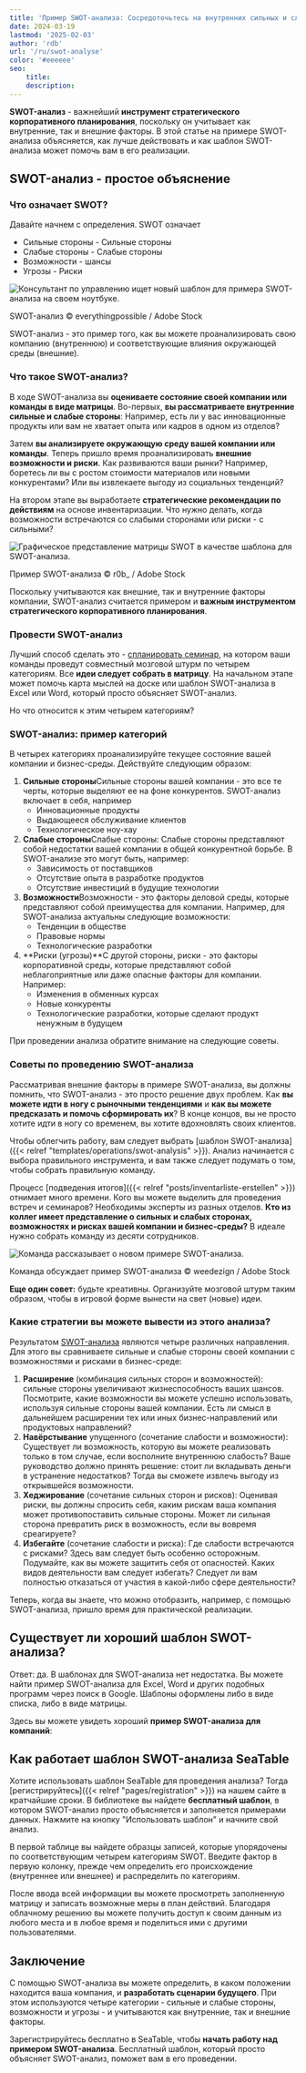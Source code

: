```yaml
---
title: 'Пример SWOT-анализа: Сосредоточьтесь на внутренних сильных и слабых сторонах'
date: 2024-03-19
lastmod: '2025-02-03'
author: 'rdb'
url: '/ru/swot-analyse'
color: '#eeeeee'
seo:
    title:
    description:
---
```


**SWOT-анализ** - важнейший **инструмент стратегического корпоративного планирования**, поскольку он учитывает как внутренние, так и внешние факторы. В этой статье на примере SWOT-анализа объясняется, как лучше действовать и как шаблон SWOT-анализа может помочь вам в его реализации.

## SWOT-анализ - простое объяснение

### Что означает SWOT?

Давайте начнем с определения. SWOT означает

- Сильные стороны - Сильные стороны
- Слабые стороны - Слабые стороны
- Возможности - шансы
- Угрозы - Риски

![Консультант по управлению ищет новый шаблон для примера SWOT-анализа на своем ноутбуке.](Swot-Analyse-Template_AdobeStock_213201297_bearbeitet.jpg)

SWOT-анализ © everythingpossible / Adobe Stock

SWOT-анализ - это пример того, как вы можете проанализировать свою компанию (внутреннюю) и соответствующие влияния окружающей среды (внешние).

### Что такое SWOT-анализ?

В ходе SWOT-анализа вы **оцениваете состояние своей компании или команды в виде матрицы**. Во-первых, **вы рассматриваете внутренние сильные и слабые стороны**: Например, есть ли у вас инновационные продукты или вам не хватает опыта или кадров в одном из отделов?

Затем **вы анализируете окружающую среду вашей компании или команды**. Теперь пришло время проанализировать **внешние возможности и риски**. Как развиваются ваши рынки? Например, боретесь ли вы с ростом стоимости материалов или новыми конкурентами? Или вы извлекаете выгоду из социальных тенденций?

На втором этапе вы выработаете **стратегические рекомендации по действиям** на основе инвентаризации. Что нужно делать, когда возможности встречаются со слабыми сторонами или риски - с сильными?

![Графическое представление матрицы SWOT в качестве шаблона для SWOT-анализа.](Swot-Analyse-template_AdobeStock_41600134_bearbeitet-711x474.jpg)

Пример SWOT-анализа © r0b\_ / Adobe Stock

Поскольку учитываются как внешние, так и внутренние факторы компании, SWOT-анализ считается примером и **важным инструментом стратегического корпоративного планирования**.

### Провести SWOT-анализ

Лучший способ сделать это - [спланировать семинар](https://seatable.io/ru/workshop-planen/), на котором ваши команды проведут совместный мозговой штурм по четырем категориям. Все **идеи следует собрать в матрицу**. На начальном этапе может помочь карта мыслей на доске или шаблон SWOT-анализа в Excel или Word, который просто объясняет SWOT-анализ.

Но что относится к этим четырем категориям?

### SWOT-анализ: пример категорий

В четырех категориях проанализируйте текущее состояние вашей компании и бизнес-среды. Действуйте следующим образом:

1. **Сильные стороны**Сильные стороны вашей компании - это все те черты, которые выделяют ее на фоне конкурентов. SWOT-анализ включает в себя, например
    - Инновационные продукты
    - Выдающееся обслуживание клиентов
    - Технологическое ноу-хау
2. **Слабые стороны**Слабые стороны: Слабые стороны представляют собой недостатки вашей компании в общей конкурентной борьбе. В SWOT-анализе это могут быть, например:
    - Зависимость от поставщиков
    - Отсутствие опыта в разработке продуктов
    - Отсутствие инвестиций в будущие технологии
3. **Возможности**Возможности - это факторы деловой среды, которые представляют собой преимущества для компании. Например, для SWOT-анализа актуальны следующие возможности:
    - Тенденции в обществе
    - Правовые нормы
    - Технологические разработки
4. **Риски (угрозы)**С другой стороны, риски - это факторы корпоративной среды, которые представляют собой неблагоприятные или даже опасные факторы для компании. Например:
    - Изменения в обменных курсах
    - Новые конкуренты
    - Технологические разработки, которые сделают продукт ненужным в будущем

При проведении анализа обратите внимание на следующие советы.

### Советы по проведению SWOT-анализа

Рассматривая внешние факторы в примере SWOT-анализа, вы должны помнить, что SWOT-анализ - это просто решение двух проблем. Как **вы можете идти в ногу с рыночными тенденциями** и **как вы можете предсказать и помочь сформировать их**? В конце концов, вы не просто хотите идти в ногу со временем, вы хотите вдохновлять своих клиентов.

Чтобы облегчить работу, вам следует выбрать [шаблон SWOT-анализа]({{< relref "templates/operations/swot-analysis" >}}). Анализ начинается с выбора правильного инструмента, и вам также следует подумать о том, чтобы собрать правильную команду.

Процесс [подведения итогов]({{< relref "posts/inventarliste-erstellen" >}}) отнимает много времени. Кого вы можете выделить для проведения встреч и семинаров? Необходимы эксперты из разных отделов. **Кто из коллег имеет представление о сильных и слабых сторонах, возможностях и рисках вашей компании и бизнес-среды?** В идеале нужно собрать команду из десяти сотрудников.

![Команда рассказывает о новом примере SWOT-анализа.](Swot-Analyse-Template_AdobeStock_284656559_bearbeitet-711x474.jpg)

Команда обсуждает пример SWOT-анализа © weedezign / Adobe Stock

**Еще один совет:** будьте креативны. Организуйте мозговой штурм таким образом, чтобы в игровой форме вынести на свет (новые) идеи.

### Какие стратегии вы можете вывести из этого анализа?

Результатом [SWOT-анализа](https://de.wikipedia.org/wiki/SWOT-Analyse) являются четыре различных направления. Для этого вы сравниваете сильные и слабые стороны своей компании с возможностями и рисками в бизнес-среде:

1. **Расширение** (комбинация сильных сторон и возможностей): сильные стороны увеличивают жизнеспособность ваших шансов. Посмотрите, какие возможности вы можете успешно использовать, используя сильные стороны вашей компании. Есть ли смысл в дальнейшем расширении тех или иных бизнес-направлений или продуктовых направлений?
2. **Навёрстывание** упущенного (сочетание слабости и возможности): Существует ли возможность, которую вы можете реализовать только в том случае, если восполните внутреннюю слабость? Ваше руководство должно принять решение: стоит ли вкладывать деньги в устранение недостатков? Тогда вы сможете извлечь выгоду из открывшейся возможности.
3. **Хеджирование** (сочетание сильных сторон и рисков): Оценивая риски, вы должны спросить себя, каким рискам ваша компания может противопоставить сильные стороны. Может ли сильная сторона превратить риск в возможность, если вы вовремя среагируете?
4. **Избегайте** (сочетание слабости и риска): Где слабости встречаются с рисками? Здесь вам следует быть особенно осторожным. Подумайте, как вы можете защитить себя от опасностей. Каких видов деятельности вам следует избегать? Следует ли вам полностью отказаться от участия в какой-либо сфере деятельности?

Теперь, когда вы знаете, что можно отобразить, например, с помощью SWOT-анализа, пришло время для практической реализации.

## Существует ли хороший шаблон SWOT-анализа?

Ответ: да. В шаблонах для SWOT-анализа нет недостатка. Вы можете найти пример SWOT-анализа для Excel, Word и других подобных программ через поиск в Google. Шаблоны оформлены либо в виде списка, либо в виде матрицы.

Здесь вы можете увидеть хороший **пример SWOT-анализа для компаний**:

## Как работает шаблон SWOT-анализа SeaTable

Хотите использовать шаблон SeaTable для проведения анализа? Тогда [регистрируйтесь]({{< relref "pages/registration" >}}) на нашем сайте в кратчайшие сроки. В библиотеке вы найдете **бесплатный шаблон**, в котором SWOT-анализ просто объясняется и заполняется примерами данных. Нажмите на кнопку "Использовать шаблон" и начните свой анализ.

В первой таблице вы найдете образцы записей, которые упорядочены по соответствующим четырем категориям SWOT. Введите фактор в первую колонку, прежде чем определить его происхождение (внутреннее или внешнее) и распределить по категориям.

После ввода всей информации вы можете просмотреть заполненную матрицу и записать возможные меры в план действий. Благодаря облачному решению вы можете получить доступ к своим данным из любого места и в любое время и поделиться ими с другими пользователями.

## Заключение

С помощью SWOT-анализа вы можете определить, в каком положении находится ваша компания, и **разработать сценарии будущего**. При этом используются четыре категории - сильные и слабые стороны, возможности и угрозы - и учитываются как внутренние, так и внешние факторы.

Зарегистрируйтесь бесплатно в SeaTable, чтобы **начать работу над примером SWOT-анализа**. Бесплатный шаблон, который просто объясняет SWOT-анализ, поможет вам в его проведении.
